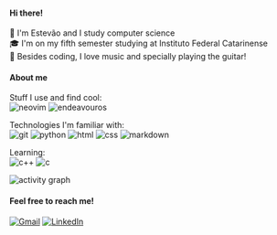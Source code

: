 #### Hi there!
👋  I'm Estevão and I study computer science<br>🎓 I'm on my fifth semester studying at Instituto Federal Catarinense <br> 🎸 Besides coding, I love music and specially playing the guitar!

#### About me
Stuff I use and find cool: <br>
  ![neovim](https://ziadoua.github.io/m3-Markdown-Badges/badges/Neovim/neovim2.svg)
  ![endeavouros](https://ziadoua.github.io/m3-Markdown-Badges/badges/EndeavourOS/endeavouros2.svg)

Technologies I'm familiar with: <br>
  ![git](https://ziadoua.github.io/m3-Markdown-Badges/badges/Git/git3.svg)
  ![python](https://ziadoua.github.io/m3-Markdown-Badges/badges/Python/python3.svg)
  ![html](https://ziadoua.github.io/m3-Markdown-Badges/badges/HTML/html2.svg)
  ![css](https://ziadoua.github.io/m3-Markdown-Badges/badges/CSS/css2.svg)
  ![markdown](https://ziadoua.github.io/m3-Markdown-Badges/badges/Markdown/markdown2.svg)

  <!-- ![My Skills](https://skillicons.dev/icons?i=git) -->
  <!-- ![My Skills](https://skillicons.dev/icons?i=github) -->
  <!-- ![My Skills](https://skillicons.dev/icons?i=neovim) -->
  <!-- ![My Skills](https://skillicons.dev/icons?i=python) -->
  <!-- ![My Skills](https://skillicons.dev/icons?i=html) -->
  <!-- ![My Skills](https://skillicons.dev/icons?i=css) -->
Learning: <br>
  ![c++](https://ziadoua.github.io/m3-Markdown-Badges/badges/C++/c++2.svg)
  ![c](https://ziadoua.github.io/m3-Markdown-Badges/badges/C/c2.svg)

  <!-- ![My Skills](https://skillicons.dev/icons?i=cpp) -->
  <!-- ![My Skills](https://skillicons.dev/icons?i=c) -->

![activity graph](https://github-readme-activity-graph.vercel.app/graph?username=goerll&custom_title=My%20GitHub%20Activity&bg_color=0D1117&color=a6c8ff&line=a6c8ff&border_color=a3eaeb&point=a6c8ff&area_color=81a1c1&title_color=FFFFFF&area=true)
#### Feel free to reach me!
[![Gmail](https://ziadoua.github.io/m3-Markdown-Badges/badges/Gmail/gmail2.svg)](mailto:estevaogoerlln@gmail.com)
[![LinkedIn](https://ziadoua.github.io/m3-Markdown-Badges/badges/LinkedIn/linkedin2.svg)](www.linkedin.com/in/estevaogoerll)

<!--
I see you're looking for something 👀
Feel free to copy and use anything I did on my readme!
-->

